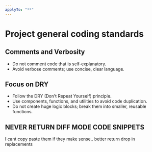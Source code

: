 ```yaml
---
applyTo: "**"
---
```

# Project general coding standards

## Comments and Verbosity
- Do not comment code that is self-explanatory.
- Avoid verbose comments; use concise, clear language.

## Focus on DRY
- Follow the DRY (Don't Repeat Yourself) principle.
- Use components, functions, and utilities to avoid code duplication.
- Do not create huge logic blocks; break them into smaller, reusable functions.

## NEVER RETURN DIFF MODE CODE SNIPPETS
I cant copy paste them if they make sense.. better return drop in replacements